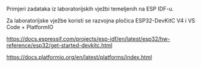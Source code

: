 Primjeri zadataka iz laboratorijskih vježbi temeljenih na ESP IDF-u. 

Za laboratorijske vježbe koristi se razvojna pločica ESP32-DevKitC V4 i VS Code + PlatformIO

https://docs.espressif.com/projects/esp-idf/en/latest/esp32/hw-reference/esp32/get-started-devkitc.html

https://docs.platformio.org/en/latest/platforms/index.html
